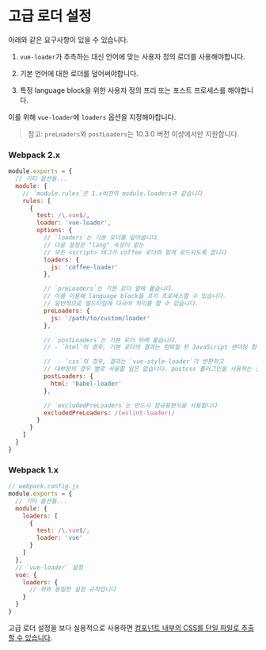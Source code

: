 # 고급 로더 설정

아래와 같은 요구사항이 있을 수 있습니다.

1. `vue-loader`가 추측하는 대신 언어에 맞는 사용자 정의 로더를 사용해야합니다.

2. 기본 언어에 대한 로더를 덮어써야합니다.

3. 특정 language block을 위한 사용자 정의 프리 또는 포스트 프로세스를 해야합니다.

이를 위해 `vue-loader`에 `loaders` 옵션을 지정해야합니다.

> 참고: `preLoaders`와 `postLoaders`는 10.3.0 버전 이상에서만 지원합니다.

### Webpack 2.x

``` js
module.exports = {
  // 기타 옵션들...
  module: {
    // `module.rules`은 1.x버전의 module.loaders과 같습니다
    rules: [
      {
        test: /\.vue$/,
        loader: 'vue-loader',
        options: {
          // `loaders`는 기본 로더를 덮어씁니다.
          // 다음 설정은 "lang" 속성이 없는
          // 모든 <script> 태그가 coffee 로더와 함께 로드되도록 합니다
          loaders: {
            js: 'coffee-loader'
          },

          // `preLoaders`는 기본 로더 앞에 붙습니다.
          // 이를 이용해 language block을 프리 프로세스할 수 있습니다.
          // 일반적으로 빌드타임에 다국어 처리를 할 수 있습니다.
          preLoaders: {
            js: '/path/to/custom/loader'
          },

          // `postLoaders`는 기본 로더 뒤에 붙습니다.
          // - `html`의 경우, 기본 로더의 결과는 컴파일 된 JavaScript 렌더링 함수 코드가 됩니다.

          //  - `css`의 경우, 결과는 `vue-style-loader`가 반환하고
          // 대부분의 경우 별로 사용할 일은 없습니다. postcss 플러그인을 사용하는 것이 더 좋습니다.
          postLoaders: {
            html: 'babel-loader'
          },

          // `excludedPreLoaders`는 반드시 정규표현식을 사용합니다
          excludedPreLoaders: /(eslint-loader)/
        }
      }
    ]
  }
}
```

### Webpack 1.x

``` js
// webpack.config.js
module.exports = {
  // 기타 옵션들...
  module: {
    loaders: [
      {
        test: /\.vue$/,
        loader: 'vue'
      }
    ]
  },
  // `vue-loader` 설정
  vue: {
    loaders: {
      // 위와 동일한 설정 규칙입니다
    }
  }
}
```
고급 로더 설정을 보다 실용적으로 사용하면 [컴포넌트 내부의 CSS를 단일 파일로 추출할 수 있습니다](./extract-css.md).
